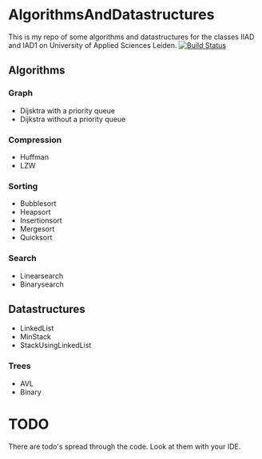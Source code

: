 # AlgorithmsAndDatastructures
This is my repo of some algorithms and datastructures for the classes IIAD and IAD1 on University of Applied Sciences Leiden.
[![Build Status](https://travis-ci.org/Oscarteg/AlgorithmsDataStructures.svg?branch=master)](https://travis-ci.org/Oscarteg/AlgorithmsDataStructures)
## Algorithms

### Graph
- Dijsktra with a priority queue
- Dijkstra without a priority queue 

### Compression
- Huffman
- LZW

### Sorting
- Bubblesort
- Heapsort
- Insertionsort
- Mergesort
- Quicksort

### Search
- Linearsearch
- Binarysearch



## Datastructures

- LinkedList
- MinStack
- StackUsingLinkedList

### Trees
- AVL 
- Binary




# TODO
There are todo's spread through the code. Look at them with your IDE. 

